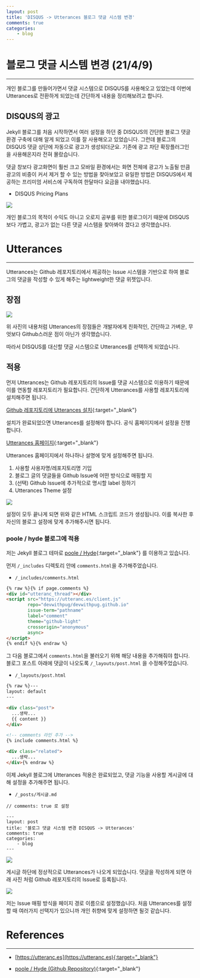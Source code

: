 ```yaml
---
layout: post
title: 'DISQUS -> Utterances 블로그 댓글 시스템 변경'
comments: true
categories:
    - blog
---
```


# 블로그 댓글 시스템 변경 (21/4/9)

- - -

개인 블로그를 만들어가면서 댓글 시스템으로 DISQUS를 사용해오고 있었는데 이번에 Utterances로 전환하게 되었는데 간단하게 내용을 정리해보려고 합니다.

## DISQUS의 광고

Jekyll 블로그를 처음 시작하면서 여러 설정을 하던 중 DISQUS의 간단한 블로그 댓글 환경 구축에 대해 알게 되었고 이를 잘 사용해오고 있었습니다. 그런데 블로그의 DISQUS 댓글 상단에 자동으로 광고가 생성되더군요. 기존에 광고 차단 확장플러그인을 사용해온지라 전혀 몰랐습니다.

댓글 창보다 광고화면이 훨씬 크고 모바일 환경에서는 화면 전체에 광고가 노출될 만큼 광고의 비중이 커서 제거 할 수 있는 방법을 찾아보았고 유일한 방법은 DISQUS에서 제공하는 프리미엄 서비스에 구독하여 한달마다 요금을 내야했습니다.

* DISQUS Pricing Plans

![](https://user-images.githubusercontent.com/69145799/114167833-6b41f580-996a-11eb-8db7-26fd6a5975d6.png)

개인 블로그의 목적이 수익도 아니고 오로지 공부를 위한 블로그이기 때문에 DISQUS보다 가볍고, 광고가 없는 다른 댓글 시스템을 찾아봐야 겠다고 생각했습니다.

# Utterances

- - -

Utterances는 Github 레포지토리에서 제공하는 Issue 시스템을 기반으로 하여 블로그의 댓글을 작성할 수 있게 해주는 lightweight한 댓글 위젯입니다.

## 장점

![](https://user-images.githubusercontent.com/69145799/114168229-ee634b80-996a-11eb-990a-58f93bce88e9.png)

위 사진의 내용처럼 Utterances의 장점들은 개발자에게 친화적인, 간단하고 가벼운, 무엇보다 Github스러운 점이 아닌가 생각했습니다.

따라서 DISQUS를 대신할 댓글 시스템으로 Utterances를 선택하게 되었습니다.

## 적용

먼저 Utterances는 Github 레포지토리의 Issue를 댓글 시스템으로 이용하기 때문에 이를 연동할 레포지토리가 필요합니다. 간단하게 Utterances를 사용할 레포지토리에 설치해주면 됩니다.

[Github 레포지토리에 Utterances 설치](https://github.com/apps/utterances){:target="_blank"}

설치가 완료되었으면 Utterances를 설정해야 합니다. 공식 홈페이지에서 설정을 진행합니다.

[Utterances 홈페이지](https://utteranc.es){:target="_blank"}

Utterances 홈페이지에서 하나하나 설명에 맞게 설정해주면 됩니다.

1. 사용할 사용자명/레포지토리명 기입
2. 블로그 글의 댓글들을 Github Issue에 어떤 방식으로 매핑할 지
3. (선택) Github Issue에 추가적으로 명시할 label 정하기
4. Utterances Theme 설정

![](https://user-images.githubusercontent.com/69145799/114169316-5d8d6f80-996c-11eb-9446-1444acce72ff.png)

설정이 모두 끝나게 되면 위와 같은 HTML 스크립트 코드가 생성됩니다. 이를 복사한 후 자신의 블로그 설정에 맞게 추가해주시면 됩니다.

### poole / hyde 블로그에 적용

저는 Jekyll 블로그 테마로 [poole / Hyde](https://github.com/poole/hyde){:target="_blank"} 를 이용하고 있습니다.

먼저 `/_includes` 디렉토리 안에 `comments.html`을 추가해주었습니다.

* `/_includes/comments.html`

```html
{% raw %}{% if page.comments %}
<div id="utteranc_thread"></div>
<script src="https://utteranc.es/client.js"
        repo="devwithpug/devwithpug.github.io"
        issue-term="pathname"
        label="comment"
        theme="github-light"
        crossorigin="anonymous"
        async>
</script>
{% endif %}{% endraw %}
```

그 다음 블로그에서 `comments.html`을 불러오기 위해 해당 내용을 추가해줘야 합니다. 블로그 포스트 아래에 댓글이 나오도록 `/_layouts/post.html` 을 수정해주었습니다.

* `/_layouts/post.html`

```html
{% raw %}---
layout: default
---

<div class="post">
  ...생략...
  {{ content }}
</div>

<!-- comments 라인 추가 -->
{% include comments.html %}

<div class="related">
  ...생략...
</div>{% endraw %}
```

이제 Jekyll 블로그에 Utterances 적용은 완료되었고, 댓글 기능을 사용할 게시글에 대해 설정을 추가해주면 됩니다.

* `/_posts/게시글.md`

```
// comments: true 로 설정

---
layout: post
title: '블로그 댓글 시스템 변경 DISQUS -> Utterances'
comments: true 
categories:
    - blog
---
```

![](https://user-images.githubusercontent.com/69145799/114171119-cfff4f00-996e-11eb-96ae-20e6355f9f8d.png)

게시글 하단에 정상적으로 Utterances가 나오게 되었습니다. 댓글을 작성하게 되면 아래 사진 처럼 Github 레포지토리의 Issue로 등록됩니다.

![](https://user-images.githubusercontent.com/69145799/114171313-118ffa00-996f-11eb-9acc-ecc0832d59fd.png)

저는 Issue 매핑 방식을 페이지 경로 이름으로 설정했습니다. 처음 Utterances를 설정 할 때 여러가지 선택지가 있으니까 개인 취향에 맞게 설정하면 될것 같습니다.

# References

- - -

* [https://utteranc.es](https://utteranc.es){:target="_blank"}

* [poole / Hyde (Github Repository)](https://github.com/poole/hyde){:target="_blank"}
